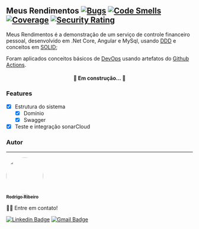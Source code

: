 ## Meus Rendimentos [![Bugs](https://sonarcloud.io/api/project_badges/measure?project=rlrpara_MeusRendimentos&metric=bugs)](https://sonarcloud.io/summary/new_code?id=rlrpara_MeusRendimentos) [![Code Smells](https://sonarcloud.io/api/project_badges/measure?project=rlrpara_MeusRendimentos&metric=code_smells)](https://sonarcloud.io/summary/new_code?id=rlrpara_MeusRendimentos) [![Coverage](https://sonarcloud.io/api/project_badges/measure?project=rlrpara_MeusRendimentos&metric=coverage)](https://sonarcloud.io/summary/new_code?id=rlrpara_MeusRendimentos) [![Security Rating](https://sonarcloud.io/api/project_badges/measure?project=rlrpara_MeusRendimentos&metric=security_rating)](https://sonarcloud.io/summary/new_code?id=rlrpara_MeusRendimentos) 

Meus Rendimentos é a demonstração de um serviço de controle financeiro pessoal, desenvolvido em .Net Core, Angular e MySql, usando [DDD](https://en.wikipedia.org/wiki/Domain-driven_design) e conceitos em [SOLID](https://en.wikipedia.org/wiki/SOLID);

Foram aplicados conceitos básicos de [DevOps](https://en.wikipedia.org/wiki/DevOps) usando artefatos do [Github Actions](https://docs.github.com/pt/actions).

<h4 align="center"> 
	🚧  Em construção...  🚧  
</h4>

### Features

- [x] Estrutura do sistema
  - [x] Domínio
  - [x] Swagger
- [x] Teste e integração sonarCloud

### Autor
---

<a href="https://www.linkedin.com/in/rlrpara/">
 <img style="border-radius: 50%;" src="https://avatars2.githubusercontent.com/u/12894621?s=460&u=da15bade6052273595fc16b8500adc24885feeff&v=4" width="100px;" alt=""/>
 <br />
 <sub><b>Rodrigo Ribeiro</b></sub></a>

👋🏽 Entre em contato!

[![Linkedin Badge](https://img.shields.io/badge/-Rodrigo-blue?style=flat-square&logo=Linkedin&logoColor=white&link=https://www.linkedin.com/in/rlrpara/)](https://www.linkedin.com/in/rlrpara/) 
[![Gmail Badge](https://img.shields.io/badge/-rlr.para@gmail.com-c14438?style=flat-square&logo=Gmail&logoColor=white&link=mailto:rlr.para@gmail.com)](mailto:rlr.para@gmail.com)
